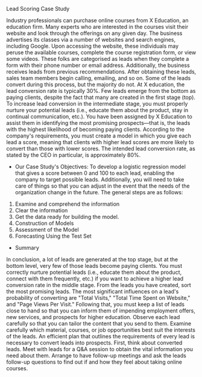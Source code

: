 Lead Scoring Case Study

Industry professionals can purchase online courses from X Education, an education firm. Many experts who are interested in the courses visit their website and look through the offerings on any given day.
The business advertises its classes via a number of websites and search engines, including Google. Upon accessing the website, these individuals may peruse the available courses, complete the course registration form, or view some videos. These folks are categorised as leads when they complete a form with their phone number or email address. Additionally, the business receives leads from previous recommendations. After obtaining these leads, sales team members begin calling, emailing, and so on. Some of the leads convert during this process, but the majority do not. At X education, the lead conversion rate is typically 30%.
Few leads emerge from the bottom as paying clients, despite the fact that many are created in the first stage (top). To increase lead conversion in the intermediate stage, you must properly nurture your potential leads (i.e., educate them about the product, stay in continual communication, etc.).
You have been assigned by X Education to assist them in identifying the most promising prospects—that is, the leads with the highest likelihood of becoming paying clients. 
According to the company's requirements, you must create a model in which you give each lead a score, meaning that clients with higher lead scores are more likely to convert than those with lower scores. The intended lead conversion rate, as stated by the CEO in particular, is approximately 80%.

*	Our Case Study's Objectives:
To develop a logistic regression model that gives a score between 0 and 100 to each lead, enabling the company to target possible leads.
Additionally, you will need to take care of things so that you can adjust in the event that the needs of the organization change in the future.
The general steps are as follows:

1.	Examine and comprehend the information
2.	Clear the information
3.	Get the data ready for building the model.
4.	Construction of Models
5.	Assessment of the Model
6.	Forecasting Using the Test Set


*	Summary

In conclusion, a lot of leads are generated at the top stage, but at the bottom level, very few of those leads become paying clients. You must correctly nurture potential leads (i.e., educate them about the product, connect with them frequently, etc.) if you want to achieve a higher lead conversion rate in the middle stage.
From the leads you have created, sort the most promising leads. The most significant influences on a lead's probability of converting are "Total Visits," "Total Time Spent on Website," and "Page Views Per Visit."
Following that, you must keep a list of leads close to hand so that you can inform them of impending employment offers, new services, and prospects for higher education. Observe each lead carefully so that you can tailor the content that you send to them. Examine carefully which material, courses, or job opportunities best suit the interests of the leads. An efficient plan that outlines the requirements of every lead is necessary to convert leads into prospects.
First, think about converted leads. Meet with leads for a Q&A session to obtain the vital information you need about them. Arrange to have follow-up meetings and ask the leads follow-up questions to find out if and how they feel about taking online courses.







